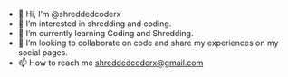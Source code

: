 - 👋 Hi, I’m @shreddedcoderx
- 👀 I’m interested in shredding and coding.
- 🌱 I’m currently learning Coding and Shredding.
- 💞️ I’m looking to collaborate on code and share my experiences on my social pages.
- 📫 How to reach me shreddedcoderx@gmail.com

<!---
shreddedcoderx/shreddedcoderx is a ✨ special ✨ repository because its `README.md` (this file) appears on your GitHub profile.
You can click the Preview link to take a look at your changes.
--->
